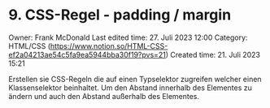# 9. CSS-Regel - padding / margin

Owner: Frank McDonald
Last edited time: 27. Juli 2023 12:00
Category: HTML/CSS (https://www.notion.so/HTML-CSS-ef2a04213ae54c5fa9ea5944bba30f19?pvs=21)
Created time: 21. Juli 2023 15:21

Erstellen sie CSS-Regeln die auf einen Typselektor zugreifen welcher einen Klassenselektor beinhaltet. Um den Abstand innerhalb des Elementes zu ändern und auch den Abstand außerhalb des Elementes.